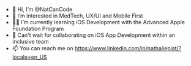 - 👋 Hi, I’m @NatCanCode
- 👀 I’m interested in MedTech, UX/UI and Mobile First
- 👩‍💻 I’m currently learning iOS Development with the Advanced Apple Foundation Program
- 🤝 Can't wait for collaborating on iOS App Development within an inclusive team
- 📫 You can reach me on https://www.linkedin.com/in/nathaliepiat/?locale=en_US

<!---
NatCanCode/NatCanCode is a ✨ special ✨ repository because its `README.md` (this file) appears on your GitHub profile.
You can click the Preview link to take a look at your changes.
--->
